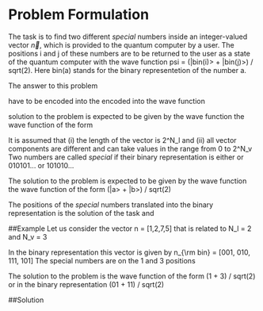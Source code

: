 # Problem Formulation
The task is to find two different *special* numbers inside an integer-valued vector $\vec{n}$, which is provided to the quantum computer by a user. The positions i and j of these numbers are to be returned to the user as a state of the quantum computer with the wave function psi = (|bin(i)> + |bin(j)>) / sqrt(2). Here bin(a) stands for the binary representetion of the number a.




The answer to this problem 

have to be encoded into the 
encoded into the wave function

solution to the problem is expected 
to be given by the wave function 
the wave function of the form 

It is assumed that 
(i) the length of the vector is 2^N_l
and 
(ii) all vector components are different and can take values in the range from 0 to 2^N_v
Two numbers are called *special* if their binary representation is either or 010101... or 101010... 

The solution to the problem is expected 
to be given by the wave function 
the wave function of the form (|a> + |b>) / sqrt(2)

The positions of the *special* numbers 
translated into the binary representation
is the solution of the task and 

##Example
Let us consider the vector
n = [1,2,7,5]
that is related to N_l = 2 and N_v = 3

In the binary representation this vector is given by
n_{\rm bin} = [001, 010, 111, 101]
The special numbers are on the 1 and 3 positions

The solution to the problem is the wave function of the form (1 + 3) / sqrt(2) or in the binary representation (01 + 11) / sqrt(2)

##Solution
